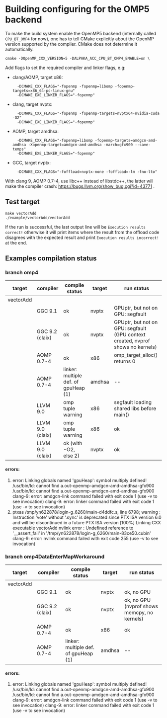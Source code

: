 # Building configuring for the OMP5 backend

To make the build system enable the OpenMP5 backend (internally called
`CPU_BT_OMP4` for now), one has to tell CMake explicitly about the OpenMP
version supported by the compiler. CMake does not determine it automatically.
```
cmake -DOpenMP_CXX_VERSION=5 -DALPAKA_ACC_CPU_BT_OMP4_ENABLE=on \
```
Add flags to set the required compiler and linker flags, e.g:
- clang/AOMP, target x86:
  ```
    -DCMAKE_CXX_FLAGS="-fopenmp -fopenmp=libomp -fopenmp-targets=x86_64-pc-linux-gnu"
    -DCMAKE_EXE_LINKER_FLAGS="-fopenmp"
  ```
- clang, target nvptx:
  ```
    -DCMAKE_CXX_FLAGS="-fopenmp -fopenmp-targets=nvptx64-nvidia-cuda -O2"
    -DCMAKE_EXE_LINKER_FLAGS="-fopenmp"
  ```
- AOMP, target amdhsa:
  ```
    -DCMAKE_CXX_FLAGS="-fopenmp=libomp -fopenmp-targets=amdgcn-amd-amdhsa -Xopenmp-target=amdgcn-amd-amdhsa -march=gfx900 --save-temps"
    -DCMAKE_EXE_LINKER_FLAGS="-fopenmp"
  ```
- GCC, target nvptx:
  ```
    -DCMAKE_CXX_FLAGS="-foffload=nvptx-none -foffload=-lm -fno-lto"
  ```

With clang 9, AOMP 0.7-4, use libc++ instead of libstdc++, the latter will make
the compiler crash: https://bugs.llvm.org/show_bug.cgi?id=43771 .


## Test target

```
make vectorAdd
./example/vectorAdd/vectorAdd
```
If the run is successful, the last output line will be `Execution results
correct!` otherwise it will print items where the result from the offload code
disagrees with the expected result and print `Execution results
incorrect!` at the end.

## Examples compilation status

### branch omp4

|target|compiler|compile status|target|run status|
|---|---|---|---|---|
|vectorAdd|
||GGC 9.1 | ok|nvptx| GPUptr, but not on GPU: segfault |
||GGC 9.2 (claix)| ok|nvptx| GPUptr, but not on GPU: segfault (GPU context created, nvprof shows no kernels)|
||AOMP 0.7-4|ok|x86|omp_target_alloc() returns 0|
||AOMP 0.7-4|linker: multiple def. of gpuHeap (1)|amdhsa|--|
||LLVM 9.0|omp tuple warning| x86|segfault loading shared libs before main()|
||LLVM 9.0 (claix)|omp tuple warning| x86|ok|
||LLVM 9.0 (claix)|ok (with -O2, else 2)| nvptx|ok|

#### errors:
1. error: Linking globals named 'gpuHeap': symbol multiply defined!
    /usr/bin/ld: cannot find a.out-openmp-amdgcn-amd-amdhsa-gfx900
    /usr/bin/ld: cannot find a.out-openmp-amdgcn-amd-amdhsa-gfx900
    clang-9: error: amdgcn-link command failed with exit code 1 (use -v to see 
    invocation)
    clang-9: error: linker command failed with exit code 1 (use -v to see 
    invocation)
2. ptxas /tmp/yn622878/login-g_6260/main-d4ddfc.s, line 6798; warning : Instruction 'vote' without '.sync' is deprecated since PTX ISA version 6.0 and will be discontinued in a future PTX ISA version
    [100%] Linking CXX executable vectorAdd
    nvlink error   : Undefined reference to '__assert_fail' in '/tmp/yn622878/login-g_6260/main-83ce50.cubin'
    clang-9: error: nvlink command failed with exit code 255 (use -v to see invocation)

### branch omp4DataEnterMapWorkaround

|target|compiler|compile status|target|run status|
|---|---|---|---|---|
|vectorAdd|
||GGC 9.1 | ok|nvptx| ok, no GPU |
||GGC 9.2 (claix)| ok|nvptx| ok, no GPU (nvprof shows memcpy, no kernels)|
||AOMP 0.7-4|ok|x86|ok|
||AOMP 0.7-4|linker: multiple def. of gpuHeap (1)|amdhsa|--|

#### errors:
1. error: Linking globals named 'gpuHeap': symbol multiply defined!
    /usr/bin/ld: cannot find a.out-openmp-amdgcn-amd-amdhsa-gfx900
    /usr/bin/ld: cannot find a.out-openmp-amdgcn-amd-amdhsa-gfx900
    clang-9: error: amdgcn-link command failed with exit code 1 (use -v to see 
    invocation)
    clang-9: error: linker command failed with exit code 1 (use -v to see 
    invocation)
